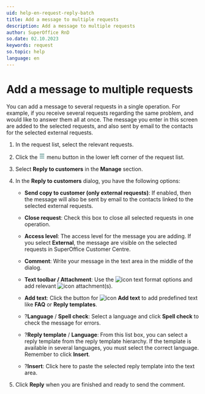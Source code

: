 ```yaml
---
uid: help-en-request-reply-batch
title: Add a message to multiple requests
description: Add a message to multiple requests
author: SuperOffice RnD
so.date: 02.10.2023
keywords: request
so.topic: help
language: en
---
```


# Add a message to multiple requests

You can add a message to several requests in a single operation. For example, if you receive several requests regarding the same problem, and would like to answer them all at once. The message you enter in this screen are added to the selected requests, and also sent by email to the contacts for the selected external requests.

1. In the request list, select the relevant requests.

1. Click the ![icon][img1] menu button in the lower left corner of the request list.

1. Select **Reply to customers** in the **Manage** section.

1. In the **Reply to customers** dialog, you have the following options:

    * **Send copy to customer (only external requests)**: If enabled, then the message will also be sent by email to the contacts linked to the selected external requests.
    * **Close request**: Check this box to close all selected requests in one operation.
    * **Access level**: The access level for the message you are adding. If you select **External**, the message are visible on the selected requests in SuperOffice Customer Centre.
    * **Comment**: Write your message in the text area in the middle of the dialog.
    * **Text toolbar / Attachment**: Use the ![icon][img3] text format options and add relevant ![icon][img4] attachment(s).
    * **Add text**: Click the button for ![icon][img2] **Add text** to add predefined text like **FAQ** or **Reply templates**.

    * ?**Language** / **Spell check**: Select a language and click **Spell check** to check the message for errors.
    * ?**Reply template** / **Language**: From this list box, you can select a reply template from the reply template hierarchy. If the template is available in several languages, you must select the correct language. Remember to click **Insert**.
    * ?**Insert**: Click here to paste the selected reply template into the text area.

1. Click **Reply** when you are finished and ready to send the comment.

<!-- Referenced links -->

<!-- Referenced images -->
[img1]: ../../../../media/icons/btn-menu.png
[img2]: ../../../../../common/icons/copy-paste-icon.png
[img3]: ../../../../../common/icons/editor-toolbar-icon.png
[img4]: ../../../../../common/icons/attachments-theme.png
